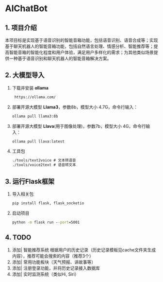 # AIChatBot

## 1. 项目介绍

本项目标是实现基于语音识别的智能音箱功能，包括语音识别、语音合成等；实现基于聊天机器人的智能音箱功能，包括自然语言处理、情感分析、智能推荐等；提高智能音箱的智能化程度和用户体验，满足用户多样化的需求；为其他类似场景提供一种基于语音识别和聊天机器人的智能音箱解决方案。

## 2. 大模型导入

1. 下载并安装 **ollama**

   ```txt
    https://ollama.com/
   ```

2. 部署开源大模型 **Llama3**，参数8b，模型大小 4.7G，命令行输入：

   ```cmd
   ollama pull llama3:8b
   ```

3. 部署开源大模型 **Llava**(用于图像处理)，参数7b，模型大小 4G，命令行输入：

   ```cmd
   ollama pull llava:latest
   ```


4. 工具包

   ```cmd
   ./tools/text2voice # 文本转语音
   ./tools/voice2text # 语音转文本
   ```

## 3. 运行Flask框架

1. 导入相关包

   ```cmd
   pip install flask, flask_socketio
   ```

2. 启动项目

   ```cmd
   python -m flask run --port=5001
   ```
   
## 4. TODO
1. 添加| 智能推荐系统
   根据用户的历史记录（历史记录模板见cache文件夹生成内容），推荐可能会搜索的内容（推荐3个）
2. 添加| 常用功能板块（天气预报、讲故事等）
3. 添加| 注册登录功能，并将历史记录接入数据库
4. 添加| 实时监测系统（类似Hi, Siri）